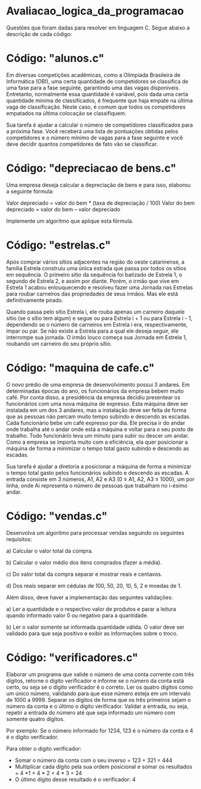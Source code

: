 # Avaliacao_logica_da_programacao
 Questões que foram dadas para resolver em linguagem C. Segue abaixo a descrição de cada código:

# Código: "alunos.c"
 Em diversas competições acadêmicas, como a Olimpíada Brasileira de Informática (OBI), uma certa quantidade de competidores se classifica de uma fase para a fase seguinte, garantindo uma das vagas disponíveis. Entretanto, normalmente essa quantidade é variável, pois dada uma certa quantidade mínima de classificados, é frequente que haja empate na última vaga de classificação. Neste caso, é comum que todos os competidores empatados na última colocação se classifiquem.
 
 Sua tarefa é ajudar a calcular o número de competidores classificados para a próxima fase. Você receberá uma lista de pontuações obtidas pelos competidores e o número mínimo de vagas para a fase seguinte e você deve decidir quantos competidores de fato vão se classificar.

# Código: "depreciacao de bens.c"
 Uma empresa deseja calcular a depreciação de bens e para isso, elaborou a seguinte fórmula:
 
Valor depreciado = valor do bem * (taxa de depreciação / 100) Valor do bem depreciado = valor do bem – valor depreciado

Implemente um algoritmo que aplique esta fórmula.

# Código: "estrelas.c"
 Após comprar vários sítios adjacentes na região do oeste catarinense, a família Estrela construiu uma única estrada que passa por todos os sítios em sequência. O primeiro sítio da sequência foi batizado de Estrela 1, o segundo de Estrela 2, e assim por diante. Porém, o irmão que vive em Estrela 1 acabou enlouquecendo e resolveu fazer uma Jornada nas Estrelas para roubar carneiros das propriedades de seus irmãos. Mas ele está definitivamente pirado. 
 
 Quando passa pelo sítio Estrela i, ele rouba apenas um carneiro daquele sítio (se o sítio tem algum) e segue ou para Estrela i + 1 ou para Estrela i - 1, dependendo se o número de carneiros em Estrela i era, respectivamente, ímpar ou par. Se não existe a Estrela para a qual ele deseja seguir, ele interrompe sua jornada. O irmão louco começa sua Jornada em Estrela 1, roubando um carneiro do seu próprio sítio.


# Código: "maquina de cafe.c"
 O novo prédio de uma empresa de desenvolvimento possui 3 andares. Em determinadas épocas do ano, os funcionários da empresa bebem muito café. Por conta disso, a presidência da empresa decidiu presentear os funcionários com uma nova máquina de expresso. Esta máquina deve ser instalada em um dos 3 andares, mas a instalação deve ser feita de forma que as pessoas não percam muito tempo subindo e descendo as escadas. Cada funcionário bebe um café expresso por dia. Ele precisa ir do andar onde trabalha até o andar onde está a máquina e voltar para o seu posto de trabalho. Todo funcionário leva um minuto para subir ou descer um andar. Como a empresa se importa muito com a eficiência, ela quer posicionar a máquina de forma a minimizar o tempo total gasto subindo e descendo as escadas. 
 
 Sua tarefa é ajudar a diretoria a posicionar a máquina de forma a minimizar o tempo total gasto pelos funcionários subindo e descendo as escadas. A entrada consiste em 3 números, A1, A2 e A3 (0 ≤ A1, A2, A3 ≤ 1000), um por linha, onde Ai representa o número de pessoas que trabalham no i-ésimo andar.

# Código: "vendas.c"
Desenvolva um algoritmo para processar vendas seguindo os seguintes requisitos:

a) Calcular o valor total da compra.

b) Calcular o valor médio dos itens comprados (fazer a média).

c) Do valor total da compra separar e mostrar reais e centavos.

d) Dos reais separar em cédulas de 100, 50, 20, 10, 5, 2 e moedas de 1.

Além disso, deve haver a implementação das seguintes validações:

a) Ler a quantidade e o respectivo valor de produtos e parar a leitura quando informado valor 0 ou negativo para a quantidade.

b) Ler o valor somente se informada quantidade válida. O valor deve ser validado para que seja positivo e exibir as informações sobre o troco.


# Código: "verificadores.c"
Elaborar um programa que valide o número de uma conta corrente com três dígitos, retorne o dígito verificador e informe se o número da conta está certo, ou seja se o dígito verificador é o correto. Ler os quatro dígitos como um único número, validando para que esse número esteja em um intervalo de 1000 a 9999. Separar os dígitos de forma que os três primeiros sejam o número da conta e o último o dígito verificador. Validar a entrada, ou seja, repetir a entrada do número até que seja informado um número com somente quatro dígitos.

Por exemplo: Se o número informado for 1234, 123 é o número da conta e 4 é o dígito verificador.

Para obter o dígito verificador:

- Somar o número da conta com o seu inverso = 123 + 321 = 444
- Multiplicar cada dígito pela sua ordem posicional e somar os resultados = 4 *1 + 4 * 2 + 4 * 3 = 24
- O último dígito desse resultado é o verificador: 4
  
